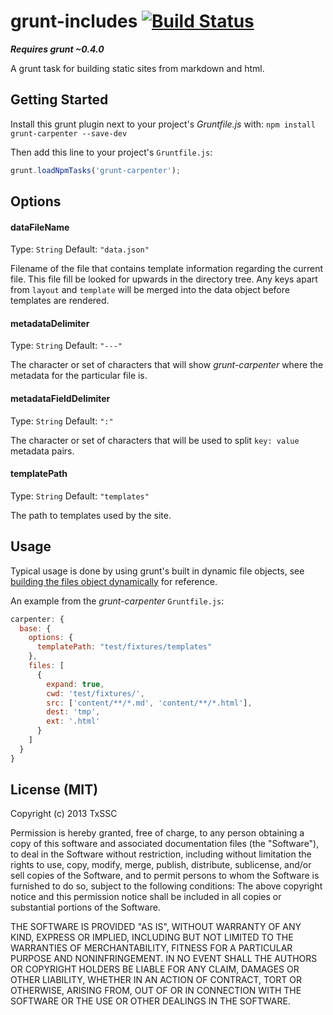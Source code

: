 # grunt-includes [![Build Status](https://travis-ci.org/TxSSC/grunt-carpenter.png?branch=master)](https://travis-ci.org/TxSSC/grunt-carpenter)

***Requires grunt ~0.4.0***

A grunt task for building static sites from markdown and html.

## Getting Started

Install this grunt plugin next to your project's *Gruntfile.js* with: `npm install grunt-carpenter --save-dev`

Then add this line to your project's `Gruntfile.js`:

```javascript
grunt.loadNpmTasks('grunt-carpenter');
```

## Options

#### dataFileName
Type: `String`
Default: `"data.json"`

Filename of the file that contains template information regarding the current file. This file fill be looked for upwards in the directory tree. Any keys apart from `layout` and `template` will be merged into the data object before templates are rendered.

#### metadataDelimiter
Type: `String`
Default: `"---"`

The character or set of characters that will show *grunt-carpenter* where the metadata for the particular file is.

#### metadataFieldDelimiter
Type: `String`
Default: `":"`

The character or set of characters that will be used to split `key: value` metadata pairs.

#### templatePath
Type: `String`
Default: `"templates"`

The path to templates used by the site.

## Usage

Typical usage is done by using grunt's built in dynamic file objects, see [building the files object dynamically](http://gruntjs.com/configuring-tasks#building-the-files-object-dynamically) for reference.

An example from the *grunt-carpenter* `Gruntfile.js`:

```javascript
carpenter: {
  base: {
    options: {
      templatePath: "test/fixtures/templates"
    },
    files: [
      {
        expand: true,
        cwd: 'test/fixtures/',
        src: ['content/**/*.md', 'content/**/*.html'],
        dest: 'tmp',
        ext: '.html'
      }
    ]
  }
}
```

## License (MIT)

Copyright (c) 2013 TxSSC

Permission is hereby granted, free of charge, to any person obtaining a copy of this software and associated documentation files (the "Software"), to deal in the Software without restriction, including without limitation the rights to use, copy, modify, merge, publish, distribute, sublicense, and/or sell copies of the Software, and to permit persons to whom the Software is furnished to do so, subject to the following conditions: The above copyright notice and this permission notice shall be included in all copies or substantial portions of the Software.

THE SOFTWARE IS PROVIDED "AS IS", WITHOUT WARRANTY OF ANY KIND, EXPRESS OR IMPLIED, INCLUDING BUT NOT LIMITED TO THE WARRANTIES OF MERCHANTABILITY, FITNESS FOR A PARTICULAR PURPOSE AND NONINFRINGEMENT. IN NO EVENT SHALL THE AUTHORS OR COPYRIGHT HOLDERS BE LIABLE FOR ANY CLAIM, DAMAGES OR OTHER LIABILITY, WHETHER IN AN ACTION OF CONTRACT, TORT OR OTHERWISE, ARISING FROM, OUT OF OR IN CONNECTION WITH THE SOFTWARE OR THE USE OR OTHER DEALINGS IN THE SOFTWARE.